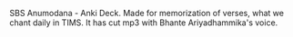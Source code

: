 SBS Anumodana - Anki Deck. Made for memorization of verses, what we chant daily in TIMS. It has cut mp3 with Bhante Ariyadhammika's voice.